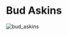# Bud Askins

![bud_askins](https://raw.githubusercontent.com/darthjee/bud_askings/main/bud_askings.png)

